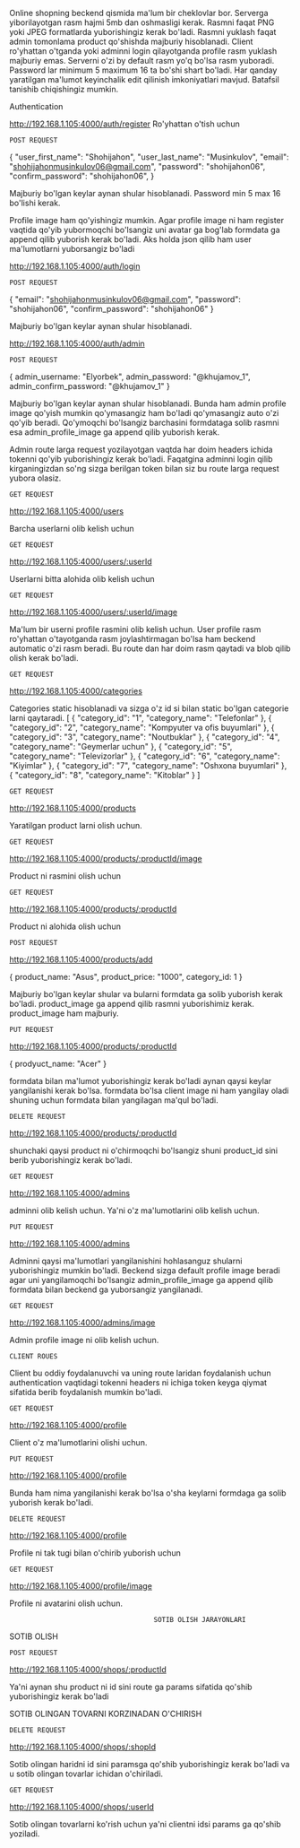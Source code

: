<!-- Assalamu alaykum -->

Online shopning beckend qismida ma'lum bir cheklovlar bor. Serverga yiborilayotgan rasm hajmi 5mb dan oshmasligi kerak. Rasmni faqat PNG yoki JPEG formatlarda yuborishingiz kerak bo'ladi. Rasmni yuklash faqat admin tomonlama product qo'shishda majburiy hisoblanadi. Client ro'yhattan o'tganda yoki adminni login qilayotganda profile rasm yuklash majburiy emas. Serverni o'zi by default rasm yo'q bo'lsa rasm yuboradi. Password lar minimum 5 maximum 16 ta bo'shi shart bo'ladi. Har qanday yaratilgan ma'lumot keyinchalik edit qilinish imkoniyatlari mavjud. Batafsil tanishib chiqishingiz mumkin.


Authentication

<!-- Registration -->
http://192.168.1.105:4000/auth/register Ro'yhattan o'tish uchun

    POST REQUEST

{
    "user_first_name": "Shohijahon",
    "user_last_name": "Musinkulov",
    "email": "shohijahonmusinkulov06@gmail.com",
    "password": "shohijahon06",
    "confirm_password": "shohijahon06",
}   

Majburiy bo'lgan keylar aynan shular hisoblanadi. Password min 5 max 16 bo'lishi kerak.

Profile image ham qo'yishingiz mumkin. Agar profile image ni ham register vaqtida qo'yib yubormoqchi bo'lsangiz uni avatar ga bog'lab formdata ga append qilib yuborish kerak bo'ladi. Aks holda  json qilib ham user ma'lumotlarni yuborsangiz bo'ladi

<!-- Login -->

http://192.168.1.105:4000/auth/login

    POST REQUEST

{
    "email": "shohijahonmusinkulov06@gmail.com",
    "password": "shohijahon06",
    "confirm_password": "shohijahon06"
}   

Majburiy bo'lgan keylar aynan shular hisoblanadi.

<!-- Admin login -->

http://192.168.1.105:4000/auth/admin

    POST REQUEST

{
    admin_username: "Elyorbek",
    admin_password: "@khujamov_1",
    admin_confirm_password: "@khujamov_1"
}

Majburiy bo'lgan keylar aynan shular hisoblanadi. Bunda ham admin profile image qo'yish mumkin qo'ymasangiz ham bo'ladi qo'ymasangiz auto o'zi qo'yib beradi. Qo'ymoqchi bo'lsangiz barchasini formdataga solib rasmni esa admin_profile_image ga append qilib yuborish kerak.



<!-- ----------------------------------------------------------------- -->


<!-- Admin routes -->
Admin route larga request yozilayotgan vaqtda har doim headers ichida tokenni qo'yib yuborishingiz kerak bo'ladi. Faqatgina adminni login qilib kirganingizdan so'ng sizga berilgan token bilan siz bu route larga request yubora olasiz.

<!-- --------------------------------------------- -->

    GET REQUEST

http://192.168.1.105:4000/users



Barcha userlarni olib kelish uchun

<!-- ---------------------------------------------- -->

    GET REQUEST

http://192.168.1.105:4000/users/:userId


Userlarni bitta alohida olib kelish uchun

<!-- --------------------------------------------- -->
    
    GET REQUEST

http://192.168.1.105:4000/users/:userId/image

Ma'lum bir userni profile rasmini olib kelish uchun. User profile rasm ro'yhattan o'tayotganda rasm joylashtirmagan bo'lsa ham beckend automatic o'zi rasm beradi. Bu route dan har doim rasm qaytadi va blob qilib olish kerak bo'ladi.


<!-- -------------------------------------------- -->

    GET REQUEST

http://192.168.1.105:4000/categories

Categories static hisoblanadi va sizga o'z id si bilan static bo'lgan categorie larni qaytaradi.
[
    {
        "category_id": "1",
        "category_name": "Telefonlar"
    },
    {
        "category_id": "2",
        "category_name": "Kompyuter va ofis buyumlari"
    },
    {
        "category_id": "3",
        "category_name": "Noutbuklar"
    },
    {
        "category_id": "4",
        "category_name": "Geymerlar uchun"
    },
    {
        "category_id": "5",
        "category_name": "Televizorlar"
    },
    {
        "category_id": "6",
        "category_name": "Kiyimlar"
    },
    {
        "category_id": "7",
        "category_name": "Oshxona buyumlari"
    },
    {
        "category_id": "8",
        "category_name": "Kitoblar"
    }
]

<!-- --------------------------------------------- -->

    GET REQUEST 

http://192.168.1.105:4000/products

Yaratilgan product larni olish uchun.

<!-- --------------------------------------------- -->

    GET REQUEST 

http://192.168.1.105:4000/products/:productId/image

Product ni rasmini olish uchun

<!-- ------------------------------------------- -->

    GET REQUEST

http://192.168.1.105:4000/products/:productId

Product ni alohida olish uchun

<!-- ------------------------------------------ -->

    POST REQUEST

http://192.168.1.105:4000/products/add

{
    product_name: "Asus",
    product_price: "1000",
    category_id: 1
}

Majburiy bo'lgan keylar shular va bularni formdata ga solib yuborish kerak bo'ladi. product_image ga append qilib rasmni yuborishimiz kerak.
product_image ham majburiy.

<!-- ---------------------------------------- -->

    PUT REQUEST

http://192.168.1.105:4000/products/:productId

{
    prodyuct_name: "Acer"
}

formdata bilan ma'lumot yuborishingiz kerak bo'ladi aynan qaysi keylar yangilanishi kerak bo'lsa. formdata bo'lsa client image ni ham yangilay oladi shuning uchun formdata bilan yangilagan ma'qul bo'ladi. 

<!-- --------------------------------------- -->

    DELETE REQUEST

http://192.168.1.105:4000/products/:productId

shunchaki qaysi product ni o'chirmoqchi bo'lsangiz shuni product_id sini berib yuborishingiz kerak bo'ladi.

<!-- --------------------------------------- -->

    GET REQUEST 

http://192.168.1.105:4000/admins

adminni olib kelish uchun. Ya'ni o'z ma'lumotlarini olib kelish uchun. 

<!-- -------------------------------------- -->

    PUT REQUEST

http://192.168.1.105:4000/admins

Adminni qaysi ma'lumotlari yangilanishini hohlasanguz shularni yuborishingiz mumkin bo'ladi. Beckend sizga default profile image beradi agar uni yangilamoqchi bo'lsangiz admin_profile_image ga append qilib formdata bilan beckend ga yuborsangiz yangilanadi.

<!-- ------------------------------------- -->

    GET REQUEST

http://192.168.1.105:4000/admins/image

Admin profile image ni olib kelish uchun.



<!-- -------------------------------------------------------------------------------------------- -->


    CLIENT ROUES

Client bu oddiy foydalanuvchi va uning route laridan foydalanish uchun authentication vaqtidagi tokenni headers ni ichiga token keyga qiymat sifatida berib foydalanish mumkin bo'ladi.

<!-- -------------------------------------- -->

    GET REQUEST

http://192.168.1.105:4000/profile

Client o'z ma'lumotlarini olishi uchun.


<!-- ------------------------------------ -->

    PUT REQUEST

http://192.168.1.105:4000/profile

Bunda ham nima yangilanishi kerak bo'lsa o'sha keylarni formdaga ga solib yuborish kerak bo'ladi.


<!-- ----------------------------------- -->

    DELETE REQUEST

http://192.168.1.105:4000/profile

Profile ni tak tugi bilan o'chirib yuborish uchun

<!-- --------------------------------- -->

    GET REQUEST

http://192.168.1.105:4000/profile/image

Profile ni avatarini olish uchun.

<!-- -------------------------------- -->

                                        SOTIB OLISH JARAYONLARI

SOTIB OLISH

    POST REQUEST

http://192.168.1.105:4000/shops/:productId

Ya'ni aynan shu product ni id sini route ga params sifatida qo'shib yuborishingiz kerak bo'ladi


<!-- ----------------- -->

SOTIB OLINGAN TOVARNI KORZINADAN O'CHIRISH

    DELETE REQUEST

http://192.168.1.105:4000/shops/:shopId

Sotib olingan haridni id sini paramsga qo'shib yuborishingiz kerak bo'ladi va u sotib olingan tovarlar ichidan o'chiriladi.

<!-- ---------------- -->

    GET REQUEST

http://192.168.1.105:4000/shops/:userId

Sotib olingan tovarlarni ko'rish uchun ya'ni clientni idsi params ga qo'shib yoziladi.
